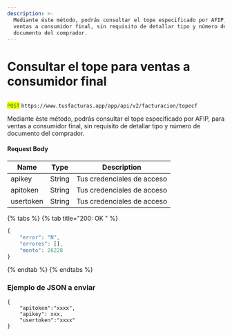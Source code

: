 ```yaml
---
description: >-
  Mediante éste método, podrás consultar el tope especificado por AFIP, para
  ventas a consumidor final, sin requisito de detallar tipo y número de
  documento del comprador.
---
```


# Consultar el tope para ventas a consumidor final

## &#x20;

<mark style="color:green;">`POST`</mark> `https://www.tusfacturas.app/app/api/v2/facturacion/topecf`

Mediante éste método, podrás consultar el tope especificado por AFIP, para ventas a consumidor final, sin requisito de detallar tipo y número de documento del comprador.

#### Request Body

| Name      | Type   | Description                |
| --------- | ------ | -------------------------- |
| apikey    | String | Tus credenciales de acceso |
| apitoken  | String | Tus credenciales de acceso |
| usertoken | String | Tus credenciales de acceso |

{% tabs %}
{% tab title="200: OK " %}
```javascript
{
	"error": "N",
	"errores": [],
	"monto": 26228
}
```
{% endtab %}
{% endtabs %}

### Ejemplo de JSON a enviar

```
{
    "apitoken":"xxxx",
    "apikey": xxx,
    "usertoken":"xxxx"
}
```
